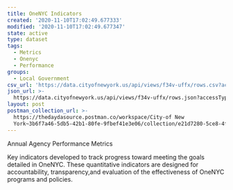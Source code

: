 ```yaml
---
title: OneNYC Indicators
created: '2020-11-10T17:02:49.677333'
modified: '2020-11-10T17:02:49.677347'
state: active
type: dataset
tags:
  - Metrics
  - Onenyc
  - Performance
groups:
  - Local Government
csv_url: 'https://data.cityofnewyork.us/api/views/f34v-uffx/rows.csv?accessType=DOWNLOAD'
json_url: >-
  https://data.cityofnewyork.us/api/views/f34v-uffx/rows.json?accessType=DOWNLOAD
layout: post
postman_collection_url: >-
  https://thedaydasource.postman.co/workspace/City-of New
  York~3b6f7a46-5db5-42b1-80fe-9fbef41e3e06/collection/e21d7280-5ce8-4fb3-b901-f29a78f1eedd
---
```

Annual Agency Performance Metrics 

Key indicators developed to track progress toward meeting the goals detailed in OneNYC. These quantitative indicators are designed for accountability, transparency,and evaluation of the effectiveness of OneNYC programs and policies.
